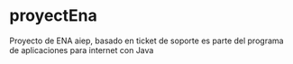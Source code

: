 # proyectEna
Proyecto de ENA aiep, basado en ticket de soporte
es parte del programa de aplicaciones para internet con Java
